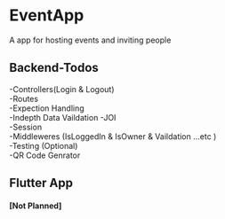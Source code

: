 # EventApp
<p> A app for hosting events and inviting people </p>  

## Backend-Todos 
-Controllers(Login & Logout)<br>
-Routes<br>
-Expection Handling<br>
-Indepth Data Vaildation -JOI <br>
-Session <br>
-Middleweres (IsLoggedIn & IsOwner & Vaildation ...etc ) <br>
-Testing (Optional) <br>
-QR Code Genrator <br>


## Flutter App

#### [Not Planned]







